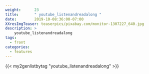 ```yaml
---
weight:      23
title:       " youtube_listenandreadalong "
date:        2019-10-08:36:00-07:00
XXresImgTeaser: teaserpics/pixabay.com/monitor-1307227_640.jpg
description: >
    youtube_listenandreadalong
tags:
  - front
categories:
  - features
---
```


{{< my2genlistbytag "youtube_listenandreadalong" >}}
